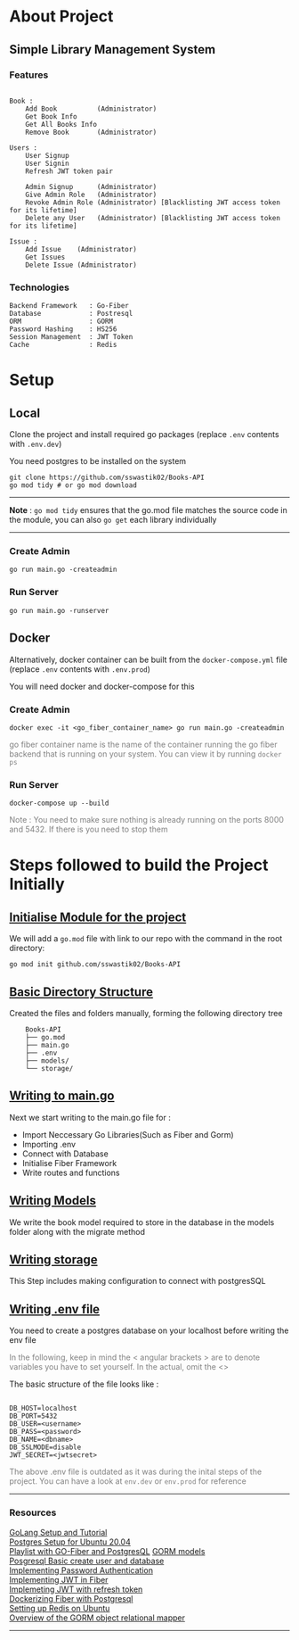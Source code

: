 # About Project

## Simple Library Management System
### Features
```

Book : 
    Add Book          (Administrator)
    Get Book Info
    Get All Books Info
    Remove Book       (Administrator)

Users : 
    User Signup
    User Signin
    Refresh JWT token pair
    
    Admin Signup      (Administrator)
    Give Admin Role   (Administrator)
    Revoke Admin Role (Administrator) [Blacklisting JWT access token for its lifetime]
    Delete any User   (Administrator) [Blacklisting JWT access token for its lifetime]

Issue : 
    Add Issue    (Administrator)
    Get Issues
    Delete Issue (Administrator)

```
### Technologies
```
Backend Framework   : Go-Fiber
Database            : Postresql
ORM                 : GORM
Password Hashing    : HS256
Session Management  : JWT Token
Cache               : Redis
```


# Setup

## Local

Clone the project and install required go packages 
(replace `.env` contents with `.env.dev`)

You need postgres to be installed on the system
```
git clone https://github.com/sswastik02/Books-API
go mod tidy # or go mod download
```

---
**Note** : `go mod tidy` ensures that the go.mod file matches the source code in the module, you can also `go get` each library individually

---

### Create Admin
```
go run main.go -createadmin
```

### Run Server
```
go run main.go -runserver
```

## Docker

Alternatively, docker container can be built from the `docker-compose.yml` file
(replace `.env` contents with `.env.prod`)

You will need docker and docker-compose for this

### Create Admin
```
docker exec -it <go_fiber_container_name> go run main.go -createadmin
```
<span style="color:grey"> go fiber container name is the name of the container running the go fiber backend that is running on your system. You can view it by running `docker ps`</span>

### Run Server

```
docker-compose up --build
```


<span style="color:grey">Note : You need to make sure nothing is already running on the ports 8000 and 5432. If there is you need to stop them</span>

# Steps followed to build the Project Initially

## <u> Initialise Module for the project</u>
We will add a `go.mod` file with link to our repo with the command in the root directory:
```
go mod init github.com/sswastik02/Books-API
```

## <u> Basic Directory Structure</u>
Created the files and folders manually, forming the following directory tree

```
    Books-API
    ├── go.mod
    ├── main.go
    ├── .env
    ├── models/
    └── storage/
```

## <u> Writing to main.go</u>
Next we start writing to the main.go file for : 
* Import Neccessary Go Libraries(Such as Fiber and Gorm)
* Importing .env
* Connect with Database
* Initialise Fiber Framework
* Write routes and functions

## <u> Writing Models</u>
We write the book model required to store in the database in the models folder along with the migrate method

## <u> Writing storage</u>
This Step includes making configuration to connect with postgresSQL

## <u> Writing .env file </u>

You need to create a postgres database on your localhost before writing the env file

<span style="color:grey">In the following, keep in mind the < angular brackets > are to denote variables you have to set yourself. In the actual, omit the <> </span>

The basic structure of the file looks like : 

```

DB_HOST=localhost
DB_PORT=5432
DB_USER=<username>
DB_PASS=<password>
DB_NAME=<dbname>
DB_SSLMODE=disable
JWT_SECRET=<jwtsecret>

```

<span style="color:grey"> The above .env file is outdated as it was during the inital steps of the project. You can have a look at `env.dev` or `env.prod` for reference</span>

---
### Resources

[GoLang Setup and Tutorial](https://youtu.be/yyUHQIec83I)<br>
[Postgres Setup for Ubuntu 20.04](https://www.cherryservers.com/blog/how-to-install-and-setup-postgresql-server-on-ubuntu-20-04)<br>
[Playlist with GO-Fiber and PostgresQL](https://youtube.com/playlist?list=PL5dTjWUk_cPaKHFvmMct_VG5vIU4piYv4)
[GORM models](https://gorm.io/docs/models.html)<br>
[Posgresql Basic create user and database](https://medium.com/coding-blocks/creating-user-database-and-adding-access-on-postgresql-8bfcd2f4a91e)<br>
[Implementing Password Authentication ](https://www.sohamkamani.com/golang/password-authentication-and-storage/)<br>
[Implementing JWT in Fiber](https://github.com/gofiber/jwt)<br>
[Implemeting JWT with refresh token](https://medium.com/monstar-lab-bangladesh-engineering/jwt-auth-in-go-part-2-refresh-tokens-d334777ca8a0)<br>
[Dockerizing Fiber with Postgresql](https://levelup.gitconnected.com/dockerized-crud-restful-api-with-go-gorm-jwt-postgresql-mysql-and-testing-61d731430bd8)<br>
[Setting up Redis on Ubuntu](https://www.digitalocean.com/community/tutorials/how-to-install-and-secure-redis-on-ubuntu-18-04)<br>
[Overview of the GORM object relational mapper](https://www.youtube.com/watch?v=nVD9acHituc)<br>


---
